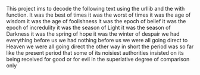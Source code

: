 This project ims to decode the following text using the urllib and the with function.
It was the best of times
it was the worst of times
it was the age of wisdom
it was the age of foolishness
it was the epoch of belief
it was the epoch of incredulity
it was the season of Light
it was the season of Darkness
it was the spring of hope
it was the winter of despair
we had everything before us
we had nothing before us
we were all going direct to Heaven
we were all going direct the other way
in short the period was so far like the present period that some of
its noisiest authorities insisted on its being received for good or for
evil in the superlative degree of comparison only